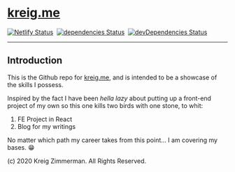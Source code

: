 # [kreig.me](http://kreig.me)

[![Netlify Status](https://api.netlify.com/api/v1/badges/e8b63f3f-b666-4a0c-ba59-d93101649cb2/deploy-status)](https://app.netlify.com/sites/kreig-me/deploys)&nbsp;
[![dependencies Status](https://david-dm.org/kreig303/kreig-me/status.svg)](https://david-dm.org/kreig303/kreig-me)
&nbsp;[![devDependencies Status](https://david-dm.org/kreig303/kreig-me/dev-status.svg)](https://david-dm.org/kreig303/kreig-me?type=dev)

---

## Introduction

This is the Github repo for [kreig.me](http://kreig.me), and is intended to be a showcase of the skills I possess.

Inspired by the fact I have been _hella lazy_ about putting up a front-end project of my own so this one kills two birds with one stone, to whit:

1. FE Project in React
2. Blog for my writings

No matter which path my career takes from this point... I am covering my bases. :grin:

(c) 2020 Kreig Zimmerman. All Rights Reserved.
